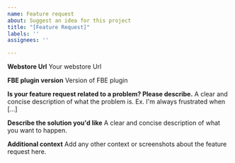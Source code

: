 ```yaml
---
name: Feature request
about: Suggest an idea for this project
title: "[Feature Request]"
labels: ''
assignees: ''

---
```

**Webstore Url**
Your webstore Url

**FBE plugin version**
Version of FBE plugin

**Is your feature request related to a problem? Please describe.**
A clear and concise description of what the problem is. Ex. I'm always frustrated when [...]

**Describe the solution you'd like**
A clear and concise description of what you want to happen.

**Additional context**
Add any other context or screenshots about the feature request here.